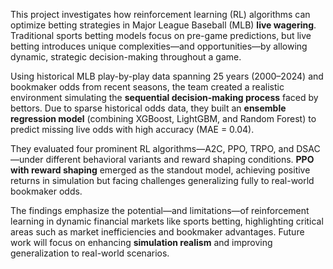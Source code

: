  This project investigates how reinforcement learning (RL) algorithms can optimize betting strategies in Major League Baseball (MLB) **live wagering**. Traditional sports betting models focus on pre-game predictions, but live betting introduces unique complexities—and opportunities—by allowing dynamic, strategic decision-making throughout a game.

 Using historical MLB play-by-play data spanning 25 years (2000–2024) and bookmaker odds from recent seasons, the team created a realistic environment simulating the **sequential decision-making process** faced by bettors. Due to sparse historical odds data, they built an **ensemble regression model** (combining XGBoost, LightGBM, and Random Forest) to predict missing live odds with high accuracy (MAE = 0.04).

They evaluated four prominent RL algorithms—A2C, PPO, TRPO, and DSAC—under different behavioral variants and reward shaping conditions. **PPO with reward shaping** emerged as the standout model, achieving positive returns in simulation but facing challenges generalizing fully to real-world bookmaker odds.

 The findings emphasize the potential—and limitations—of reinforcement learning in dynamic financial markets like sports betting, highlighting critical areas such as market inefficiencies and bookmaker advantages. Future work will focus on enhancing **simulation realism** and improving generalization to real-world scenarios.
